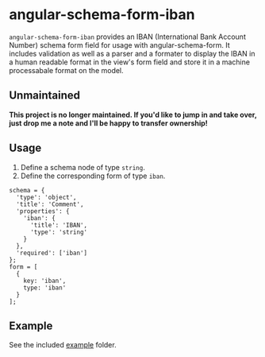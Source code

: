 # angular-schema-form-iban

``angular-schema-form-iban`` provides an IBAN (International Bank Account Number) schema form field for usage with angular-schema-form. It includes validation as well as a parser and a formater to display the IBAN in a human readable format in the view's form field and store it in a machine processabale format on the model.

## Unmaintained

**This project is no longer maintained. If you'd like to jump in and take over, just drop me a note and I'll be happy to transfer ownership!**

## Usage

1. Define a schema node of type ``string``.
2. Define the corresponding form of type ``iban``.

```
schema = {
  'type': 'object',
  'title': 'Comment',
  'properties': {
    'iban': {
      'title': 'IBAN',
      'type': 'string'
    }
  },
  'required': ['iban']
};
form = [
  {
    key: 'iban',
    type: 'iban'
  }
];
```

## Example

See the included [example](example) folder.
